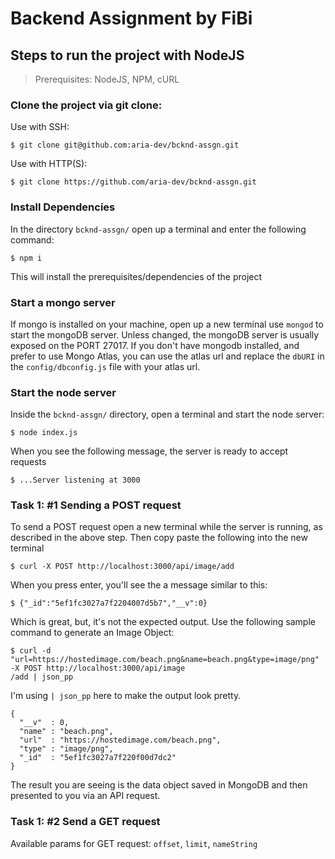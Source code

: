 # Backend Assignment by FiBi


## Steps to run the project with NodeJS

> Prerequisites: NodeJS, NPM, cURL


### Clone the project via git clone: 


  Use with SSH:

    $ git clone git@github.com:aria-dev/bcknd-assgn.git

  Use with HTTP(S):

    $ git clone https://github.com/aria-dev/bcknd-assgn.git


### Install Dependencies

  In the directory `bcknd-assgn/` open up a terminal and enter the following command:

    $ npm i

  This will install the prerequisites/dependencies of the project

### Start a mongo server

  If mongo is installed on your machine, open up a new terminal use `mongod` to start the mongoDB server. Unless changed, the mongoDB server is usually exposed on the PORT 27017. If you don't have mongodb installed, and prefer to use Mongo Atlas, you can use the atlas url and replace the `dbURI` in the `config/dbconfig.js` file with your atlas url.

### Start the node server

  Inside the `bcknd-assgn/` directory, open a terminal and start the node server:

    $ node index.js

  When you see the following message, the server is ready to accept requests

    $ ...Server listening at 3000
  
### Task 1: #1 Sending a POST request

  To send a POST request open a new terminal while the server is running, as described in the above step. Then copy paste the following into the new terminal 

    $ curl -X POST http://localhost:3000/api/image/add

  When you press enter, you'll see the a message similar to this:

    $ {"_id":"5ef1fc3027a7f2204007d5b7","__v":0}

  Which is great, but, it's not the expected output. Use the following sample command to generate an Image Object:

    $ curl -d "url=https://hostedimage.com/beach.png&name=beach.png&type=image/png" -X POST http://localhost:3000/api/image
    /add | json_pp

  I'm using `| json_pp` here to make the output look pretty. 
  
    {
      "__v"  : 0,
      "name" : "beach.png",
      "url"  : "https://hostedimage.com/beach.png",
      "type" : "image/png",
      "_id"  : "5ef1fc3027a7f220f00d7dc2"
    }

  The result you are seeing is the data object saved in MongoDB and then presented to you via an API request.

### Task 1: #2 Send a GET request

  Available params for GET request: `offset`, `limit`, `nameString`


